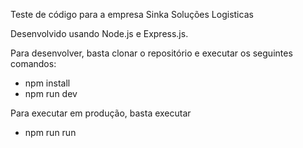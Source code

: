 Teste de código para a empresa Sinka Soluções Logisticas

Desenvolvido usando Node.js e Express.js.

Para desenvolver, basta clonar o repositório e executar os seguintes comandos:
 - npm install
 - npm run dev

Para executar em produção, basta executar 
 - npm run run
